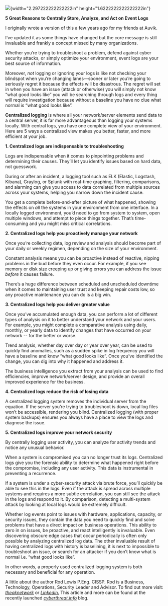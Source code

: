 
![](http://cyberthreatinfo.github.io/images/logs-beav.png){width="2.297222222222222in"
height="1.6222222222222222in"}

**5 Great Reasons to Centrally Store, Analyze, and Act on Event Logs**

I originally wrote a version of this a few years ago for my friends at
Auvik.

I’ve updated it as some things have changed but the core message is
still invaluable and frankly a concept missed by many organizations.

Whether you’re trying to troubleshoot a problem, defend against cyber
security attacks, or simply optimize your environment, event logs are
your best source of information. 

Moreover, *not* logging or ignoring your logs is like not checking your
blindspot when you’re changing lanes—sooner or later you’re going to
seriously regret it because the effects will be disastrous. The regret
will set in when you have an issue (attack or otherwise) you will simply
not know “what good looks like” you will be searching through logs and
every thing will require investigation because without a baseline you
have no clue what normal is “what good looks like”.

**Centralized logging** is where all your network/server elements send
data to a central server, it is far more advantageous than logging your
systems locally. With central logs, you have one complete view of your
environment. Here are 5 ways a centralized view makes you better,
faster, and more efficient at your job.

**1. Centralized logs are indispensable to troubleshooting**

Logs are indispensable when it comes to pinpointing problems and
determining their causes. They’ll let you identify issues based on hard
data, not guesswork.

During or after an incident, a logging tool such as ELK (Elastic,
Logstash, Kibana), Graylog, or Splunk with real-time graphing,
filtering, comparisons, and alarming can give you access to data
correlated from multiple sources across your systems, helping you narrow
down the incident cause.

You get a complete before-and-after picture of what happened, showing
the effects on *all* the systems in your environment from one interface.
In a locally logged environment, you’d need to go from system to system,
open multiple windows, and attempt to piece things together. That’s
time-consuming and you might miss critical correlations.

**2. Centralized logs help you proactively manage your network**

Once you’re collecting data, log review and analysis should become part
of your daily or weekly regimen, depending on the size of your
environment.

Constant analysis means you can be proactive instead of reactive,
nipping problems in the bud before they even occur. For example, if you
see memory or disk size creeping up or giving errors you can address the
issue *before* it causes failure.

There’s a huge difference between scheduled and unscheduled downtime
when it comes to maintaining user trust and keeping repair costs low, so
any proactive maintenance you can do is a big win.

**3. Centralized logs help you deliver greater value**

Once you’ve accumulated enough data, you can perform a lot of different
types of analysis on it to better understand your network and your
users. For example, you might complete a comparative analysis using
daily, monthly, or yearly data to identify changes that have occurred on
your network -- for the better or worse.

Trend analysis, whether day over day or year over year, can be used to
quickly find anomalies, such as a sudden spike in log frequency you will
have a baseline and know “what good looks like”. Once you’ve identified
the change, you can dig into why it happened and address it.

The business intelligence you extract from your analysis can be used to
find efficiencies, improve network/server design, and provide an overall
improved experience for the business.

**4. Centralized logs reduce the risk of losing data**

A centralized logging system removes the individual server from the
equation. If the server you’re trying to troubleshoot is down, local log
files won’t be accessible, rendering you blind. Centralized logging
(with proper system backups) ensures you always have a place to view the
logs and diagnose the issue.

**5. Centralized logs improve your network security**

By centrally logging user activity, you can analyze for activity trends
and notice any unusual behavior.

When a system is compromised you can no longer trust its logs.
Centralized logs give you the forensic ability to determine what
happened right before the compromise, including any user activity. This
data is instrumental in preventing a recurrence.

If a system is under a cyber-security attack via brute force, you’ll
quickly be able to see this in the logs. Even if the attack is spread
across multiple systems and requires a more subtle correlation, you can
still see the attack in the logs and respond to it. By comparison,
detecting a multi-system attack by looking at local logs would be
extremely difficult.

Whether log events point to issues with hardware, applications,
capacity, or security issues, they contain the data you need to quickly
find and solve problems that have a direct impact on business
operations. This ability to zero in on issues, be proactive, and react
intelligently is invaluable. Even discovering obscure edge cases that
occur periodically is often only possible by analyzing centralized log
data. The other invaluable result of having centralized logs with
history is baselining, it is next to impossible to troubleshoot an
issue, or search for an attacker if you don’t know what is normal i.e.
“what good looks like”.

In other words, a properly used centralized logging system is both
necessary and beneficial for any operation.

A little about the author Rod Lewis P.Eng. CISSP. Rod is a Business,
Technology, Operations, Security Leader and Advisor. To find out more
visit: [*theoknetwork*](http://www.theoknetwork,com) or
[*Linkedin.*](https://www.linkedin.com/in/rod-lewis-919b441/) This
article and more can be found at the recently launched
[*cyberthreat.info*](http://www.cyberthreat.info) blog.
